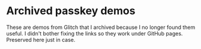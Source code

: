 # Archived passkey demos

These are demos from Glitch that I archived because I no longer found them
useful. I didn't bother fixing the links so they work under GitHub pages.
Preserved here just in case.
